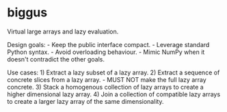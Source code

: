 biggus
======

Virtual large arrays and lazy evaluation.


Design goals:
    - Keep the public interface compact.
    - Leverage standard Python syntax.
    - Avoid overloading behaviour.
    - Mimic NumPy when it doesn't contradict the other goals.


Use cases:
    1) Extract a lazy subset of a lazy array.
    2) Extract a sequence of concrete slices from a lazy array.
        - MUST NOT make the full lazy array concrete.
    3) Stack a homogenous collection of lazy arrays to create a higher
       dimensional lazy array.
    4) Join a collection of compatible lazy arrays to create a larger
       lazy array of the same dimensionality.
